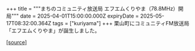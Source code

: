 +++
title = """まちのコミュニティ放送局 エフエムくりやま（78.8MHz）開局"""
date = 2025-04-01T15:00:00.000Z
expiryDate = 2025-05-17T08:32:00.364Z
tags = ["kuriyama"]
+++
栗山町にコミュニティFM放送局「エフエムくりやま」が誕生しました。

[[source]](https://www.town.kuriyama.hokkaido.jp/soshiki/53/28000.html)

